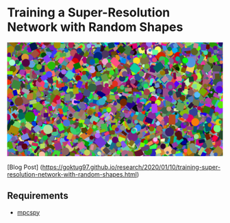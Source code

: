 Training a Super-Resolution Network with Random Shapes
==========================================

![Random Shapes](https://raw.githubusercontent.com/goktug97/randomshapes/master/randomshapes.png)

[Blog Post] (https://goktug97.github.io/research/2020/01/10/training-super-resolution-network-with-random-shapes.html)

## Requirements
- [mpcspy](https://github.com/goktug97/mpcspy)
